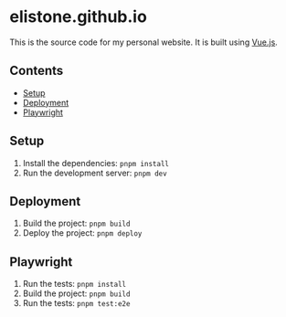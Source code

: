 # elistone.github.io

This is the source code for my personal website. 
It is built using [Vue.js](https://vuejs.org/).

## Contents
- [Setup](#setup)
- [Deployment](#deployment)
- [Playwright](#playwright)

## Setup
1. Install the dependencies: `pnpm install`
2. Run the development server: `pnpm dev`

## Deployment
1. Build the project: `pnpm build`
2. Deploy the project: `pnpm deploy`

## Playwright
1. Run the tests: `pnpm install`
2. Build the project: `pnpm build`
3. Run the tests: `pnpm test:e2e`
